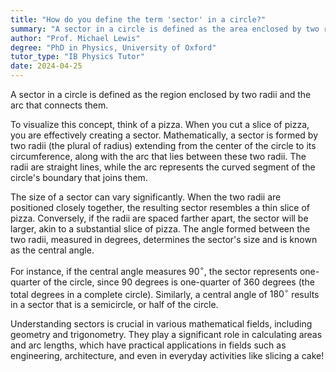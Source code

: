 ```yaml
---
title: "How do you define the term 'sector' in a circle?"
summary: "A sector in a circle is defined as the area enclosed by two radii and the arc connecting them, representing a portion of the circle's total area."
author: "Prof. Michael Lewis"
degree: "PhD in Physics, University of Oxford"
tutor_type: "IB Physics Tutor"
date: 2024-04-25
---
```


A sector in a circle is defined as the region enclosed by two radii and the arc that connects them.

To visualize this concept, think of a pizza. When you cut a slice of pizza, you are effectively creating a sector. Mathematically, a sector is formed by two radii (the plural of radius) extending from the center of the circle to its circumference, along with the arc that lies between these two radii. The radii are straight lines, while the arc represents the curved segment of the circle's boundary that joins them.

The size of a sector can vary significantly. When the two radii are positioned closely together, the resulting sector resembles a thin slice of pizza. Conversely, if the radii are spaced farther apart, the sector will be larger, akin to a substantial slice of pizza. The angle formed between the two radii, measured in degrees, determines the sector's size and is known as the central angle.

For instance, if the central angle measures $90^\circ$, the sector represents one-quarter of the circle, since $90$ degrees is one-quarter of $360$ degrees (the total degrees in a complete circle). Similarly, a central angle of $180^\circ$ results in a sector that is a semicircle, or half of the circle.

Understanding sectors is crucial in various mathematical fields, including geometry and trigonometry. They play a significant role in calculating areas and arc lengths, which have practical applications in fields such as engineering, architecture, and even in everyday activities like slicing a cake!
    